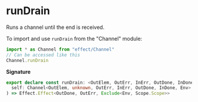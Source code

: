# runDrain

Runs a channel until the end is received.

To import and use `runDrain` from the "Channel" module:

```ts
import * as Channel from "effect/Channel"
// Can be accessed like this
Channel.runDrain
```

**Signature**

```ts
export declare const runDrain: <OutElem, OutErr, InErr, OutDone, InDone, Env>(
  self: Channel<OutElem, unknown, OutErr, InErr, OutDone, InDone, Env>
) => Effect.Effect<OutDone, OutErr, Exclude<Env, Scope.Scope>>
```
